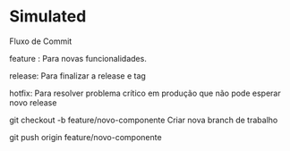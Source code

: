 # Simulated
Fluxo de Commit 

feature : Para novas funcionalidades.

release: Para finalizar a release e tag

hotfix: Para resolver problema crítico em produção que não pode esperar novo release

git checkout -b feature/novo-componente Criar nova branch de trabalho

git push origin feature/novo-componente
